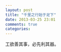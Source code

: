 ```yaml
---
layout: post
title: "千里之行始于足下"
date: 2013-03-25 23:01
comments: true
categories: 
---
```

工欲善其事，必先利其器。
